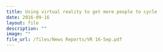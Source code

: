 ```yaml
---
title: Using virtual reality to get more people to cycle
date: 2016-09-16
layout: file
description: ""
image: ""
file_url: /files/News Reports/VR 16-Sep.pdf
---
```

